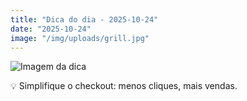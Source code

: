 ```yaml
---
title: "Dica do dia - 2025-10-24"
date: "2025-10-24"
image: "/img/uploads/grill.jpg"
---
```


![Imagem da dica](/img/uploads/grill.jpg)

💡 Simplifique o checkout: menos cliques, mais vendas.
